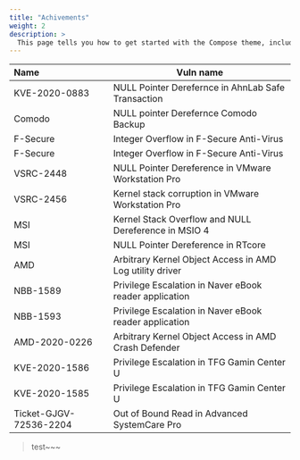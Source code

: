 ```yaml
---
title: "Achivements"
weight: 2
description: >
  This page tells you how to get started with the Compose theme, including installation and basic configuration.
---
```

| Name | Vuln name |
|:---- | ---- |
| KVE-2020-0883 | NULL Pointer Derefernce in AhnLab Safe Transaction |
| Comodo | NULL pointer Derefernce Comodo Backup |
| F-Secure | Integer Overflow in F-Secure Anti-Virus |
| F-Secure | Integer Overflow in F-Secure Anti-Virus |
| VSRC-2448 | NULL Pointer Dereference in VMware Workstation Pro |
| VSRC-2456 | Kernel stack corruption in VMware Workstation Pro |
| MSI | Kernel Stack Overflow and NULL Dereference in MSIO 4 | 
| MSI | NULL Pointer Dereference in RTcore | 
| AMD |  Arbitrary Kernel Object Access in AMD Log utility driver |
| NBB-1589 | Privilege Escalation in Naver eBook reader application |
| NBB-1593 | Privilege Escalation in Naver eBook reader application |
| AMD-2020-0226 | Arbitrary Kernel Object Access in AMD Crash Defender |
| KVE-2020-1586 | Privilege Escalation in TFG Gamin Center U |
| KVE-2020-1585 | Privilege Escalation in TFG Gamin Center U |
| Ticket-GJGV-72536-2204 | Out of Bound Read in Advanced SystemCare Pro |

> test~~~